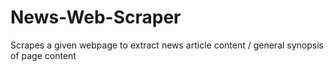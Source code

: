 # News-Web-Scraper
Scrapes a given webpage to extract news article content / general synopsis of page content
